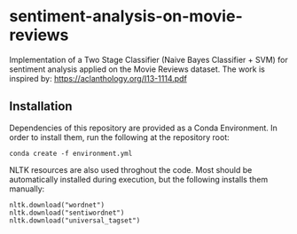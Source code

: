 # sentiment-analysis-on-movie-reviews
Implementation of a Two Stage Classifier (Naive Bayes Classifier + SVM) for sentiment analysis applied on the Movie Reviews dataset. The work is inspired by: https://aclanthology.org/I13-1114.pdf  

## Installation
Dependencies of this repository are provided as a Conda Environment. In order to install them, run the following at the repository root:
```
conda create -f environment.yml
```

NLTK resources are also used throghout the code. Most should be automatically installed during execution, but the following installs them manually:
```
nltk.download("wordnet")
nltk.download("sentiwordnet")
nltk.download("universal_tagset")
```